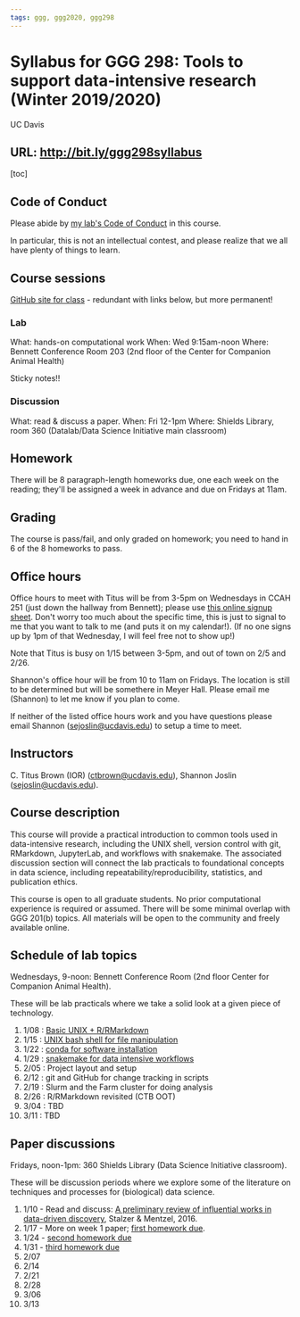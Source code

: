 ```yaml
---
tags: ggg, ggg2020, ggg298
---
```


# Syllabus for GGG 298: Tools to support data-intensive research (Winter 2019/2020)

UC Davis

## URL: http://bit.ly/ggg298syllabus

[toc]

## Code of Conduct

Please abide by [my lab's Code of Conduct](http://ivory.idyll.org/lab/coc.html) in this course.

In particular, this is not an intellectual contest, and please realize that we all have plenty of things to learn.

## Course sessions
[GitHub site for class](https://github.com/ngs-docs/2020-GGG298) - redundant with links below, but more permanent!

### Lab

What: hands-on computational work
When: Wed 9:15am-noon
Where: Bennett Conference Room 203 (2nd floor of the Center for Companion Animal Health)

Sticky notes!!

### Discussion

What: read & discuss a paper.
When: Fri 12-1pm
Where: Shields Library, room 360 (Datalab/Data Science Initiative main classroom)

## Homework

There will be 8 paragraph-length homeworks due, one each week on the reading; they'll be assigned a week in advance and due on Fridays at 11am.

## Grading

The course is pass/fail, and only graded on homework; you need to hand in 6 of the 8 homeworks to pass.


## Office hours

Office hours to meet with Titus will be from 3-5pm on Wednesdays in CCAH 251 (just down the hallway from Bennett); please use [this online signup sheet](https://calendly.com/ctitusbrown/office-hours). Don't worry too much about the specific time, this is just to signal to me that you want to talk to me (and puts it on my calendar!). (If no one signs up by 1pm of that Wednesday, I will feel free not to show up!)

Note that Titus is busy on 1/15 between 3-5pm, and out of town on 2/5 and 2/26.

Shannon's office hour will be from 10 to 11am on Fridays. The location is still to be determined but will be somethere in Meyer Hall. Please email me (Shannon) to let me know if you plan to come. 

If neither of the listed office hours work and you have questions please email Shannon (sejoslin@ucdavis.edu) to setup a time to meet.

## Instructors

C. Titus Brown (IOR) (<ctbrown@ucdavis.edu>), Shannon Joslin (<sejoslin@ucdavis.edu>).

## Course description

This course will provide a practical introduction to common tools used in data-intensive research, including the UNIX shell, version control with git, RMarkdown, JupyterLab, and workflows with snakemake. The associated discussion section will connect the lab practicals to foundational concepts in data science, including repeatability/reproducibility, statistics, and publication ethics.

This course is open to all graduate students. No prior computational experience is required or assumed. There will be some minimal overlap with GGG 201(b) topics. All materials will be open to the community and freely available online.

## Schedule of lab topics

Wednesdays, 9-noon: Bennett Conference Room (2nd floor Center for Companion Animal Health).

These will be lab practicals where we take a solid  look at a given piece of technology.

1. 1/08 : [Basic UNIX + R/RMarkdown](https://hackmd.io/@ctb/S1_mb0fe8)
2. 1/15 : [UNIX bash shell for file manipulation](https://github.com/ngs-docs/2020-GGG298/tree/master/Week2-UNIX_for_file_manipulation)
3. 1/22 : [conda for software installation](https://hackmd.io/@ctb/BkbkefV-U)
4. 1/29 : [snakemake for data intensive workflows](https://hackmd.io/@ctb/H1MUty3ZU)
5. 2/05 : Project layout and setup
6. 2/12 : git and GitHub for change tracking in scripts
7. 2/19 : Slurm and the Farm cluster for doing analysis
8. 2/26 : R/RMarkdown revisited (CTB OOT)
9. 3/04 : TBD
10. 3/11 : TBD

## Paper discussions

Fridays, noon-1pm: 360 Shields Library (Data Science Initiative classroom).

These will be discussion periods where we explore some of the literature on techniques and processes for (biological) data science.

1. 1/10 - Read and discuss: [A preliminary review of influential works in data-driven discovery](https://springerplus.springeropen.com/articles/10.1186/s40064-016-2888-8), Stalzer & Mentzel, 2016.
2. 1/17 - More on week 1 paper; [first homework due](https://hackmd.io/@ctb/S1_mb0fe8#Homework-for-Week-2).
3. 1/24 - [second homework due](https://hackmd.io/O6MaR9tMSxazAC_UCr_hTg?view#Homework-for-Week-3)
4. 1/31 - [third homework due](https://hackmd.io/To23drs_STONN1zdFb2hkw?view#Homework-for-Week-4)
5. 2/07
6. 2/14
7. 2/21
8. 2/28
9. 3/06
10. 3/13
